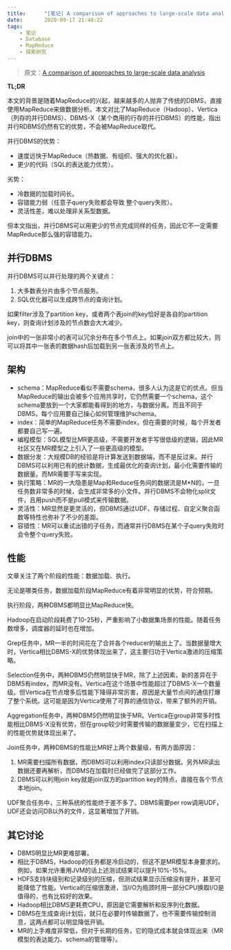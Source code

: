```yaml
---
title:      "[笔记] A comparison of approaches to large-scale data analysis"
date:       2020-09-17 21:40:22
tags:
    - 笔记
    - Database
    - MapReduce
    - 探索研究
---
```


> 原文：[A comparison of approaches to large-scale data analysis](https://people.eecs.berkeley.edu/~kubitron/cs262/handouts/papers/p165-pavlo.pdf)

**TL;DR**

本文的背景是随着MapReduce的兴起，越来越多的人抛弃了传统的DBMS，直接使用MapReduce来做数据分析。本文对比了MapReduce（Hadoop）、Vertica（列存的并行DBMS）、DBMS-X（某个商用的行存的并行DBMS）的性能，指出并行RDBMS仍然有它的优势，不会被MapReduce取代。

并行DBMS的优势：
- 速度远快于MapReduce（热数据、有组织、强大的优化器）。
- 更少的代码（SQL的表达能力优势）。

劣势：
- 冷数据的加载时间长。
- 容错能力弱（任意子query失败都会导致 整个query失败）。
- 灵活性差，难以处理非关系型数据。

但本文指出，并行DBMS可以用更少的节点完成同样的任务，因此它不一定需要MapReduce那么强的容错能力。

<!--more-->

## 并行DBMS

并行DBMS可以并行处理的两个关键点：
1. 大多数表分片由多个节点服务。
1. SQL优化器可以生成跨节点的查询计划。

如果filter涉及了partition key，或者两个表join的key恰好是各自的partition key，则查询计划涉及的节点数会大大减少。

join中的一张非常小的表可以冗余分布在多个节点上。如果join双方都比较大，则可以将其中一张表的数据hash后加载到另一张表涉及的节点上。

## 架构

- schema：MapReduce看似不需要schema，很多人认为这是它的优点。但当MapReduce的输出会被多个应用共享时，它仍然需要一个schema，这个schema要放到一个大家都能看得到的地方，与数据分离。而且不同于DBMS，每个应用要自己操心如何管理维护schema。
- index：简单的MapReduce任务不需要index，但在需要的时候，每个开发者都要自己写一遍。
- 编程模型：SQL模型比MR更高级，不需要开发者手写很低级的逻辑，因此MR社区又在MR模型之上引入了一些更高级的模型。
- 数据分发：大规模DB的经验是将计算发送到数据端，而不是反过来。并行DBMS可以利用已有的统计数据，生成最优化的查询计划，最小化需要传输的数据量。而MR需要手写来实现。
- 执行策略：MR的一大隐患是Map和Reduce任务间的数据流是M*N的，一旦任务数非常多的时候，会生成非常多的小文件。并行DBMS不会物化split文件，且用push而不是pull模式来传输数据。
- 灵活性：MR显然是更灵活的，但DBMS通过UDF、存储过程、自定义聚合函数等特性也弥补了不少的差距。
- 容错性：MR可以重试出错的子任务，而通常并行DBMS在某个子query失败时会令整个query失败。

## 性能

文章关注了两个阶段的性能：数据加载、执行。

无论是哪类任务，数据加载阶段MapReduce有着非常明显的优势，符合预期。

执行阶段，两种DBMS都明显比MapReduce快。

Hadoop在启动阶段耗费了10-25秒，严重影响了小数据集场景的性能。随着任务数增多，调度器的延时也在增加。

Grep任务中，MR一半的时间花在了合并各个reducer的输出上了。当数据量增大时，Vertica相比DBMS-X的优势体现出来了，这主要归功于Vertica激进的压缩策略。

Selection任务中，两种DBMS仍然明显快于MR，除了上述因素，新的差异在于DBMS有index，而MR没有。Vertica在这个场景中性能超过了DBMS-X一个数量级。但Vertica在节点增多后性能下降得非常厉害，原因是大量节点间的通信打爆了整个系统。这可能是因为Vertica使用了可靠的通信协议，带来了额外的开销。

Aggregation任务中，两种DBMS仍然明显快于MR。Vertica在group非常多时性能相比DBMS-X没有优势，但在group较少时需要传输的数据量变少，它在扫描上的性能优势就体现出来了。

Join任务中，两种DBMS的性能比MR好上两个数量级，有两方面原因：
1. MR需要扫描所有数据，而DBMS可以利用index只读部分数据。另外MR读出数据还要再解析，而DBMS在加载时已经做完了这部分工作。
1. DBMS可以利用join key就是join双方的partition key的特点，直接在各个节点本地join。

UDF聚合任务中，三种系统的性能终于差不多了。DBMS需要per row调用UDF，UDF还会访问DB以外的文件，这显著增加了开销。

## 其它讨论

- DBMS明显比MR更难部署。
- 相比于DBMS，Hadoop的任务都是冷启动的，但这不是MR模型本身要求的。例如，如果允许重用JVM的话上述测试结果可以提升10%-15%。
- HDFS支持块级别和记录级别的压缩，但测试结果显示压缩没有提升，甚至可能降低了性能。Vertica的压缩很激进，当I/O为瓶颈时用一部分CPU换取I/O是值得的，也有比较好的效果。
- Hadoop相比DBMS更耗费CPU，原因是它需要解析和反序列化数据。
- DBMS在生成查询计划后，就只在必要时传输数据了，也不需要传输控制消息，这两点都可以明显降低开销。
- MR的上手难度非常低，但对于长期的任务，它的隐式成本就会体现出来（MR模型的表达能力、schema的管理等）。
